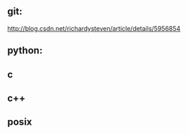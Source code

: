 git:
----
http://blog.csdn.net/richardysteven/article/details/5956854

python:
-------

c
-

c++
---

posix
-----
